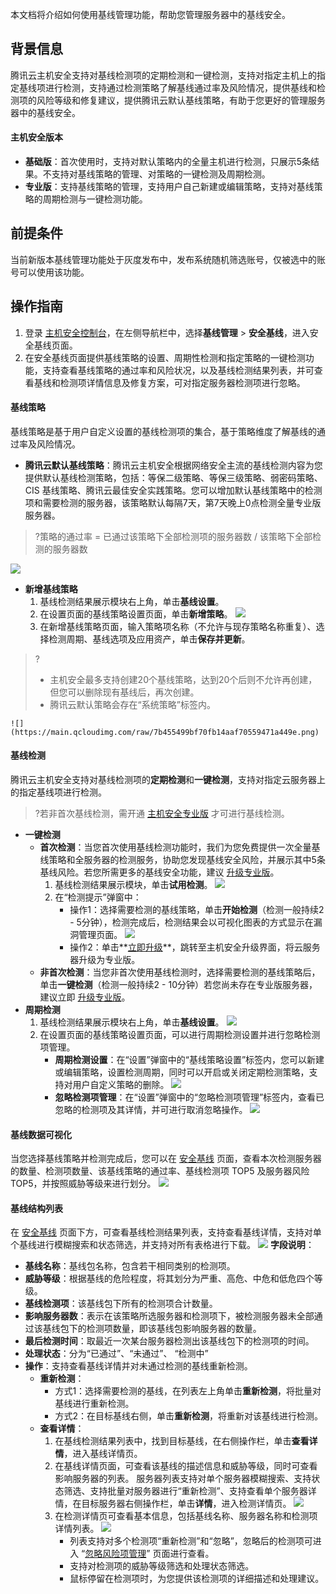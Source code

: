 本文档将介绍如何使用基线管理功能，帮助您管理服务器中的基线安全。
## 背景信息
腾讯云主机安全支持对基线检测项的定期检测和一键检测，支持对指定主机上的指定基线项进行检测，支持通过检测策略了解基线通过率及风险情况，提供基线和检测项的风险等级和修复建议，提供腾讯云默认基线策略，有助于您更好的管理服务器中的基线安全。

#### 主机安全版本
- **基础版**：首次使用时，支持对默认策略内的全量主机进行检测，只展示5条结果。不支持对基线策略的管理、对策略的一键检测及周期检测。
- **专业版**：支持基线策略的管理，支持用户自己新建或编辑策略，支持对基线策略的周期检测与一键检测功能。

## 前提条件
当前新版本基线管理功能处于灰度发布中，发布系统随机筛选账号，仅被选中的账号可以使用该功能。
## 操作指南
1. 登录 [主机安全控制台](https://console.cloud.tencent.com/cwp/app-vul/vulSecureBasicLine)，在左侧导航栏中，选择**基线管理** > **安全基线**，进入安全基线页面。
2. 在安全基线页面提供基线策略的设置、周期性检测和指定策略的一键检测功能，支持查看基线策略的通过率和风险状况，以及基线检测结果列表，并可查看基线和检测项详情信息及修复方案，可对指定服务器检测项进行忽略。

#### 基线策略
基线策略是基于用户自定义设置的基线检测项的集合，基于策略维度了解基线的通过率及风险情况。
- **腾讯云默认基线策略**：腾讯云主机安全根据网络安全主流的基线检测内容为您提供默认基线检测策略，包括：等保二级策略、等保三级策略、弱密码策略、CIS 基线策略、腾讯云最佳安全实践策略。您可以增加默认基线策略中的检测项和需要检测的服务器，该策略默认每隔7天，第7天晚上0点检测全量专业版服务器。
>?策略的通过率 = 已通过该策略下全部检测项的服务器数 / 该策略下全部检测的服务器数
>
![](https://main.qcloudimg.com/raw/b4746b18c9c9b3a2c7a4282aa9b7fd6c.png)
- **新增基线策略**
	1. 基线检测结果展示模块右上角，单击**基线设置**。
	2. 在设置页面的基线策略设置页面，单击**新增策略**。
![](https://main.qcloudimg.com/raw/e42edec208cd635609f277022a9a18dd.png)
	3. 在新增基线策略页面，输入策略项名称（不允许与现存策略名称重复）、选择检测周期、基线选项及应用资产，单击**保存并更新**。
>?
>- 主机安全最多支持创建20个基线策略，达到20个后则不允许再创建，但您可以删除现有基线后，再次创建。
>- 腾讯云默认策略会存在“系统策略”标签内。
>
	![](https://main.qcloudimg.com/raw/7b455499bf70fb14aaf70559471a449e.png)
	
#### 	基线检测
腾讯云主机安全支持对基线检测项的**定期检测**和**一键检测**，支持对指定云服务器上的指定基线项进行检测。
>?若非首次基线检测，需开通 [主机安全专业版](https://buy.cloud.tencent.com/yunjing?ADTAG=cwp.buy.pro.vulManage) 才可进行基线检测。
>
- **一键检测**
	- **首次检测**：当您首次使用基线检测功能时，我们为您免费提供一次全量基线策略和全服务器的检测服务，协助您发现基线安全风险，并展示其中5条基线风险。若您所需更多的基线安全功能，建议 [升级专业版](https://buy.cloud.tencent.com/yunjing?ADTAG=cwp.buy.pro.vulManage)。
		1. 基线检测结果展示模块，单击**试用检测**。
![](https://main.qcloudimg.com/raw/e152a50486f3977d3dc8991df19b4139.png)
		2. 在“检测提示”弹窗中：
			- 操作1：选择需要检测的基线策略，单击**开始检测**（检测一般持续2 - 5分钟），检测完成后，检测结果会以可视化图表的方式显示在漏洞管理页面。
![](https://main.qcloudimg.com/raw/cd1b1f922029c36a1ecb70d85c6a97b0.png)
			- 操作2：单击**[立即升级](https://buy.cloud.tencent.com/yunjing?ADTAG=cwp.buy.pro.vulManage)**，跳转至主机安全升级界面，将云服务器升级为专业版。
	- **非首次检测**：当您非首次使用基线检测时，选择需要检测的基线策略后，单击**一键检测**（检测一般持续2 - 10分钟）若您尚未存在专业版服务器，建议立即 [升级专业版](https://buy.cloud.tencent.com/yunjing?ADTAG=cwp.buy.pro.vulManage)。
-  **周期检测**
	1. 基线检测结果展示模块右上角，单击**基线设置**。
![](https://main.qcloudimg.com/raw/8b5d39d57dc7951646f3be1b8f819623.png)
	2. 在设置页面的基线策略设置页面，可以进行周期检测设置并进行忽略检测项管理。
		- **周期检测设置**：在“设置”弹窗中的“基线策略设置”标签内，您可以新建或编辑策略，设置检测周期，同时可以开启或关闭定期检测策略，支持对用户自定义策略的删除。
![](https://main.qcloudimg.com/raw/9ef5de00954bb2817f6ea3ad251b1230.png)
[](id:hl)
		- **忽略检测项管理**：在“设置”弹窗中的“忽略检测项管理”标签内，查看已忽略的检测项及其详情，并可进行取消忽略操作。
![](https://main.qcloudimg.com/raw/65c373a3f813c330bfd74cdedc0028ae.png)

#### 基线数据可视化
当您选择基线策略并检测完成后，您可以在 [安全基线](https://console.cloud.tencent.com/cwp/app-vul/vulSecureBasicLine) 页面，查看本次检测服务器的数量、检测项数量、该基线策略的通过率、基线检测项 TOP5 及服务器风险 TOP5，并按照威胁等级来进行划分。
![](https://main.qcloudimg.com/raw/f5a765951a39a186f378c077e3a36883.png)

#### 基线结构列表
在 [安全基线](https://console.cloud.tencent.com/cwp/app-vul/vulSecureBasicLine) 页面下方，可查看基线检测结果列表，支持查看基线详情，支持对单个基线进行模糊搜索和状态筛选，并支持对所有表格进行下载。
![](https://main.qcloudimg.com/raw/e130286a803a8350ec9a3d7c6009ad6b.png)
**字段说明**：
- **基线名称**：基线包名称，包含若干相同类别的检测项。
- **威胁等级**：根据基线的危险程度，将其划分为严重、高危、中危和低危四个等级。
- **基线检测项**：该基线包下所有的检测项合计数量。
- **影响服务器数**：表示在该策略所选服务器和检测项下，被检测服务器未全部通过该基线包下的检测项数量，即该基线包影响服务器的数量。
- **最后检测时间**：取最近一次某台服务器检测出该基线包下的检测项的时间。
- **处理状态**：分为“已通过”、“未通过”、 “检测中”
- **操作**：支持查看基线详情并对未通过检测的基线重新检测。
	- **重新检测**：
		- 方式1：选择需要检测的基线，在列表左上角单击**重新检测**，将批量对基线进行重新检测。
		- 方式2：在目标基线右侧，单击**重新检测**，将重新对该基线进行检测。
	- **查看详情**：
		1. 在基线检测结果列表中，找到目标基线，在右侧操作栏，单击**查看详情**，进入基线详情页。
		2. 在基线详情页面，可查看该基线的描述信息和威胁等级，同时可查看影响服务器的列表。
			服务器列表支持对单个服务器模糊搜索、支持状态筛选、支持批量对服务器进行“重新检测”、支持查看单个服务器详情，在目标服务器右侧操作栏，单击**详情**，进入检测详情页。
		![](https://main.qcloudimg.com/raw/89d184938e7425bf4fb8f7edb843d015.png)
		3. 在检测详情页可查看基本信息，包括基线名称、服务器名称和检测项详情列表。
		![](https://main.qcloudimg.com/raw/b81452cf4ce3b6a4ed7f94688e95f349.png)
			- 列表支持对多个检测项“重新检测”和“忽略”，忽略后的检测项可进入 “[忽略风险项管理](#hl)” 页面进行查看。
			- 支持对检测项的威胁等级筛选和处理状态筛选。
			- 鼠标停留在检测项时，为您提供该检测项的详细描述和处理建议。
